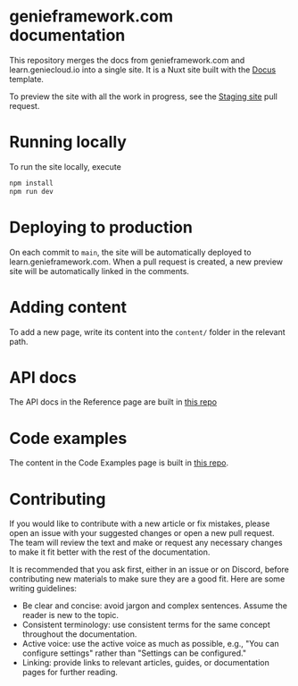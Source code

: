# genieframework.com documentation

This repository merges the docs from genieframework.com and learn.geniecloud.io into a single site. It is a Nuxt site built with the [Docus](docus.dev) template.

To preview the site with all the work in progress, see the [Staging site](https://github.com/GenieFramework/GenieFrameworkDocs/pull/31) pull request.

# Running locally

To run the site locally, execute

```bash
npm install
npm run dev
```

# Deploying to production

On each commit to `main`, the site will be automatically deployed to learn.genieframework.com. When a pull request is created, a new preview site will be automatically linked in the comments.

# Adding content

To add a new page, write its content into the `content/` folder in the relevant path.

# API docs

The API docs in the Reference page are built in [this repo](https://github.com/GenieFramework/APIDocs)

# Code examples

The content in the Code Examples page is built in [this repo](https://github.com/BuiltWithGenie/CodeExamples).

# Contributing

If you would like to contribute with a new article or fix mistakes, please open an issue with your suggested changes or open a new pull request. The team will review the text and make or request any necessary changes to make it fit better with the rest of the documentation. 

It is recommended that you ask first, either in an issue or on Discord, before contributing new materials to make sure they are a good fit. Here are some writing guidelines:

- Be clear and concise: avoid jargon and complex sentences. Assume the reader is new to the topic.
- Consistent terminology: use consistent terms for the same concept throughout the documentation.
- Active voice: use the active voice as much as possible, e.g., "You can configure settings" rather than "Settings can be configured."
- Linking: provide links to relevant articles, guides, or documentation pages for further reading.
